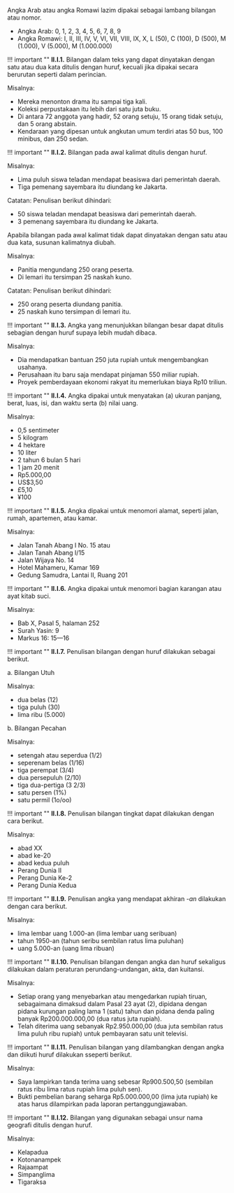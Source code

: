Angka Arab atau angka Romawi lazim dipakai sebagai lambang bilangan atau nomor.

- Angka Arab: 0, 1, 2, 3, 4, 5, 6, 7, 8, 9
- Angka Romawi: I, II, III, IV, V, VI, VII, VIII, IX, X, L (50), C (100), D (500), M (1.000), V (5.000), M (1.000.000)

!!! important ""
	**II.I.1.** Bilangan dalam teks yang dapat dinyatakan dengan satu atau dua kata ditulis dengan huruf, kecuali jika dipakai secara berurutan seperti dalam perincian.

Misalnya:

- Mereka menonton drama itu sampai tiga kali.
- Koleksi perpustakaan itu lebih dari satu juta buku.
- Di antara 72 anggota yang hadir, 52 orang setuju, 15 orang tidak setuju, dan 5 orang abstain.
- Kendaraan yang dipesan untuk angkutan umum terdiri atas 50 bus, 100 minibus, dan 250 sedan.

!!! important ""
	**II.I.2.** Bilangan pada awal kalimat ditulis dengan huruf.

Misalnya:

- Lima puluh siswa teladan mendapat beasiswa dari pemerintah daerah.
- Tiga pemenang sayembara itu diundang ke Jakarta.

Catatan: Penulisan berikut dihindari:

- 50 siswa teladan mendapat beasiswa dari pemerintah daerah.
- 3 pemenang sayembara itu diundang ke Jakarta.

Apabila bilangan pada awal kalimat tidak dapat dinyatakan dengan satu atau dua kata, susunan kalimatnya diubah.

Misalnya:

- Panitia mengundang 250 orang peserta.
- Di lemari itu tersimpan 25 naskah kuno.

Catatan: Penulisan berikut dihindari:

- 250 orang peserta diundang panitia.
- 25 naskah kuno tersimpan di lemari itu.

!!! important ""
	**II.I.3.** Angka yang menunjukkan bilangan besar dapat ditulis sebagian dengan huruf supaya lebih mudah dibaca.

Misalnya:

- Dia mendapatkan bantuan 250 juta rupiah untuk mengembangkan usahanya.
- Perusahaan itu baru saja mendapat pinjaman 550 miliar rupiah.
- Proyek pemberdayaan ekonomi rakyat itu memerlukan biaya Rp10 triliun.

!!! important ""
	**II.I.4.** Angka dipakai untuk menyatakan (a) ukuran panjang, berat, luas, isi, dan waktu serta (b) nilai uang.

Misalnya:

- 0,5 sentimeter
- 5 kilogram
- 4 hektare
- 10 liter
- 2 tahun 6 bulan 5 hari
- 1 jam 20 menit
- Rp5.000,00
- US$3,50
- £5,10
- ¥100

!!! important ""
	**II.I.5.** Angka dipakai untuk menomori alamat, seperti jalan, rumah, apartemen, atau kamar.

Misalnya:

- Jalan Tanah Abang I No. 15 atau
- Jalan Tanah Abang I/15
- Jalan Wijaya No. 14
- Hotel Mahameru, Kamar 169
- Gedung Samudra, Lantai II, Ruang 201

!!! important ""
	**II.I.6.** Angka dipakai untuk menomori bagian karangan atau ayat kitab suci.

Misalnya:

- Bab X, Pasal 5, halaman 252
- Surah Yasin: 9
- Markus 16: 15—16

!!! important ""
	**II.I.7.** Penulisan bilangan dengan huruf dilakukan sebagai berikut.

a. Bilangan Utuh

Misalnya:

- dua belas (12)
- tiga puluh (30)
- lima ribu (5.000)

b. Bilangan Pecahan

Misalnya:

- setengah atau seperdua (1/2)
- seperenam belas (1/16)
- tiga perempat (3/4)
- dua persepuluh (2/10)
- tiga dua-pertiga (3 2/3)
- satu persen (1%)
- satu permil (1o/oo)

!!! important ""
	**II.I.8.** Penulisan bilangan tingkat dapat dilakukan dengan cara berikut.

Misalnya:

- abad XX
- abad ke-20
- abad kedua puluh
- Perang Dunia II
- Perang Dunia Ke-2
- Perang Dunia Kedua

!!! important ""
	**II.I.9.** Penulisan angka yang mendapat akhiran *-an* dilakukan dengan cara berikut.

Misalnya:

- lima lembar uang 1.000-an (lima lembar uang seribuan)
- tahun 1950-an (tahun seribu sembilan ratus lima puluhan)
- uang 5.000-an (uang lima ribuan)

!!! important ""
	**II.I.10.** Penulisan bilangan dengan angka dan huruf sekaligus dilakukan dalam peraturan perundang-undangan, akta, dan kuitansi.

Misalnya:

- Setiap orang yang menyebarkan atau mengedarkan rupiah tiruan, sebagaimana dimaksud dalam Pasal 23 ayat (2), dipidana dengan pidana kurungan paling lama 1 (satu) tahun dan pidana denda paling banyak Rp200.000.000,00 (dua ratus juta rupiah).
- Telah diterima uang sebanyak Rp2.950.000,00 (dua juta sembilan ratus lima puluh ribu rupiah) untuk pembayaran satu unit televisi.

!!! important ""
	**II.I.11.** Penulisan bilangan yang dilambangkan dengan angka dan diikuti huruf dilakukan sseperti berikut.

Misalnya:

- Saya lampirkan tanda terima uang sebesar Rp900.500,50 (sembilan ratus ribu lima ratus rupiah lima puluh sen).
- Bukti pembelian barang seharga Rp5.000.000,00 (lima juta rupiah) ke atas harus dilampirkan pada laporan pertanggungjawaban.

!!! important ""
	**II.I.12.** Bilangan yang digunakan sebagai unsur nama geografi ditulis dengan huruf.

Misalnya:

- Kelapadua
- Kotonanampek
- Rajaampat
- Simpanglima
- Tigaraksa
